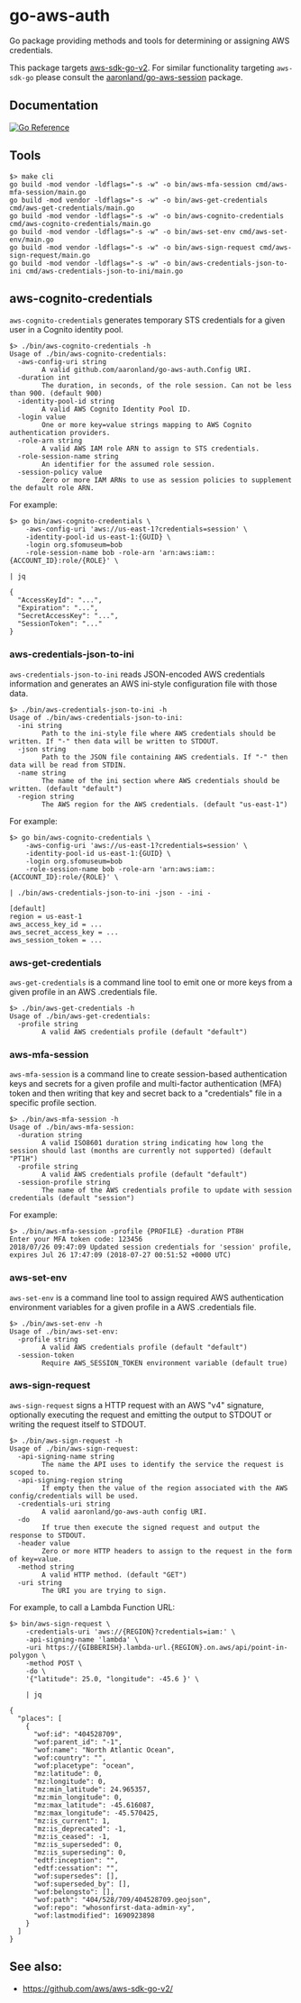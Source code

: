 # go-aws-auth

Go package providing methods and tools for determining or assigning AWS credentials.

This package targets [aws-sdk-go-v2](https://github.com/aws/aws-sdk-go-v2/). For similar functionality targeting `aws-sdk-go` please consult the [aaronland/go-aws-session](https://github.com/aaronland/go-aws-session) package.

## Documentation

[![Go Reference](https://pkg.go.dev/badge/github.com/aaronland/go-aws-auth.svg)](https://pkg.go.dev/github.com/aaronland/go-aws-auth)

## Tools

```
$> make cli
go build -mod vendor -ldflags="-s -w" -o bin/aws-mfa-session cmd/aws-mfa-session/main.go
go build -mod vendor -ldflags="-s -w" -o bin/aws-get-credentials cmd/aws-get-credentials/main.go
go build -mod vendor -ldflags="-s -w" -o bin/aws-cognito-credentials cmd/aws-cognito-credentials/main.go
go build -mod vendor -ldflags="-s -w" -o bin/aws-set-env cmd/aws-set-env/main.go
go build -mod vendor -ldflags="-s -w" -o bin/aws-sign-request cmd/aws-sign-request/main.go
go build -mod vendor -ldflags="-s -w" -o bin/aws-credentials-json-to-ini cmd/aws-credentials-json-to-ini/main.go
```

## aws-cognito-credentials

`aws-cognito-credentials` generates temporary STS credentials for a given user in a Cognito identity pool.

```
$> ./bin/aws-cognito-credentials -h
Usage of ./bin/aws-cognito-credentials:
  -aws-config-uri string
    	A valid github.com/aaronland/go-aws-auth.Config URI.
  -duration int
    	The duration, in seconds, of the role session. Can not be less than 900. (default 900)
  -identity-pool-id string
    	A valid AWS Cognito Identity Pool ID.
  -login value
    	One or more key=value strings mapping to AWS Cognito authentication providers.
  -role-arn string
    	A valid AWS IAM role ARN to assign to STS credentials.
  -role-session-name string
    	An identifier for the assumed role session.
  -session-policy value
    	Zero or more IAM ARNs to use as session policies to supplement the default role ARN.	
```

For example:

```
$> go bin/aws-cognito-credentials \
	-aws-config-uri 'aws://us-east-1?credentials=session' \
	-identity-pool-id us-east-1:{GUID} \
	-login org.sfomuseum=bob
	-role-session-name bob -role-arn 'arn:aws:iam::{ACCOUNT_ID}:role/{ROLE}' \
	
| jq
	
{
  "AccessKeyId": "...",
  "Expiration": "...",
  "SecretAccessKey": "...",
  "SessionToken": "..."
}
```

### aws-credentials-json-to-ini

`aws-credentials-json-to-ini` reads JSON-encoded AWS credentials information and generates an AWS ini-style configuration file with those data.

```
$> ./bin/aws-credentials-json-to-ini -h
Usage of ./bin/aws-credentials-json-to-ini:
  -ini string
    	Path to the ini-style file where AWS credentials should be written. If "-" then data will be written to STDOUT.
  -json string
    	Path to the JSON file containing AWS credentials. If "-" then data will be read from STDIN.
  -name string
    	The name of the ini section where AWS credentials should be written. (default "default")
  -region string
    	The AWS region for the AWS credentials. (default "us-east-1")
```

For example:

```
$> go bin/aws-cognito-credentials \
	-aws-config-uri 'aws://us-east-1?credentials=session' \
	-identity-pool-id us-east-1:{GUID} \
	-login org.sfomuseum=bob
	-role-session-name bob -role-arn 'arn:aws:iam::{ACCOUNT_ID}:role/{ROLE}' \

| ./bin/aws-credentials-json-to-ini -json - -ini -

[default]
region = us-east-1
aws_access_key_id = ...
aws_secret_access_key = ...
aws_session_token = ...
```

### aws-get-credentials

`aws-get-credentials` is a command line tool to emit one or more keys from a given profile in an AWS .credentials file.

```
$> ./bin/aws-get-credentials -h
Usage of ./bin/aws-get-credentials:
  -profile string
    	A valid AWS credentials profile (default "default")
```

### aws-mfa-session

`aws-mfa-session` is a command line to create session-based authentication keys and secrets for a given profile and multi-factor authentication (MFA) token and then writing that key and secret back to a "credentials" file in a specific profile section.

```
$> ./bin/aws-mfa-session -h
Usage of ./bin/aws-mfa-session:
  -duration string
    	A valid ISO8601 duration string indicating how long the session should last (months are currently not supported) (default "PT1H")
  -profile string
    	A valid AWS credentials profile (default "default")
  -session-profile string
    	The name of the AWS credentials profile to update with session credentials (default "session")
```

For example:

```
$> ./bin/aws-mfa-session -profile {PROFILE} -duration PT8H
Enter your MFA token code: 123456
2018/07/26 09:47:09 Updated session credentials for 'session' profile, expires Jul 26 17:47:09 (2018-07-27 00:51:52 +0000 UTC)
```

### aws-set-env

`aws-set-env` is a command line tool to assign required AWS authentication environment variables for a given profile in a AWS .credentials file.

```
$> ./bin/aws-set-env -h
Usage of ./bin/aws-set-env:
  -profile string
    	A valid AWS credentials profile (default "default")
  -session-token
    	Require AWS_SESSION_TOKEN environment variable (default true)
```

### aws-sign-request

`aws-sign-request` signs a HTTP request with an AWS "v4" signature, optionally executing the request and emitting the output to STDOUT or writing the request itself to STDOUT.

```
$> ./bin/aws-sign-request -h
Usage of ./bin/aws-sign-request:
  -api-signing-name string
    	The name the API uses to identify the service the request is scoped to.
  -api-signing-region string
    	If empty then the value of the region associated with the AWS config/credentials will be used.
  -credentials-uri string
    	A valid aaronland/go-aws-auth config URI.
  -do
    	If true then execute the signed request and output the response to STDOUT.
  -header value
    	Zero or more HTTP headers to assign to the request in the form of key=value.
  -method string
    	A valid HTTP method. (default "GET")
  -uri string
    	The URI you are trying to sign.
```

For example, to call a Lambda Function URL:

```
$> bin/aws-sign-request \
	-credentials-uri 'aws://{REGION}?credentials=iam:' \
	-api-signing-name 'lambda' \
	-uri https://{GIBBERISH}.lambda-url.{REGION}.on.aws/api/point-in-polygon \
	-method POST \
	-do \
	'{"latitude": 25.0, "longitude": -45.6 }' \
	
	| jq

{
  "places": [
    {
      "wof:id": "404528709",
      "wof:parent_id": "-1",
      "wof:name": "North Atlantic Ocean",
      "wof:country": "",
      "wof:placetype": "ocean",
      "mz:latitude": 0,
      "mz:longitude": 0,
      "mz:min_latitude": 24.965357,
      "mz:min_longitude": 0,
      "mz:max_latitude": -45.616087,
      "mz:max_longitude": -45.570425,
      "mz:is_current": 1,
      "mz:is_deprecated": -1,
      "mz:is_ceased": -1,
      "mz:is_superseded": 0,
      "mz:is_superseding": 0,
      "edtf:inception": "",
      "edtf:cessation": "",
      "wof:supersedes": [],
      "wof:superseded_by": [],
      "wof:belongsto": [],
      "wof:path": "404/528/709/404528709.geojson",
      "wof:repo": "whosonfirst-data-admin-xy",
      "wof:lastmodified": 1690923898
    }
  ]
}
```

## See also:

* https://github.com/aws/aws-sdk-go-v2/
